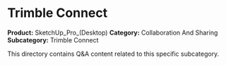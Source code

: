 # Trimble Connect

**Product:** SketchUp_Pro_(Desktop)
**Category:** Collaboration And Sharing
**Subcategory:** Trimble Connect

This directory contains Q&A content related to this specific subcategory.
